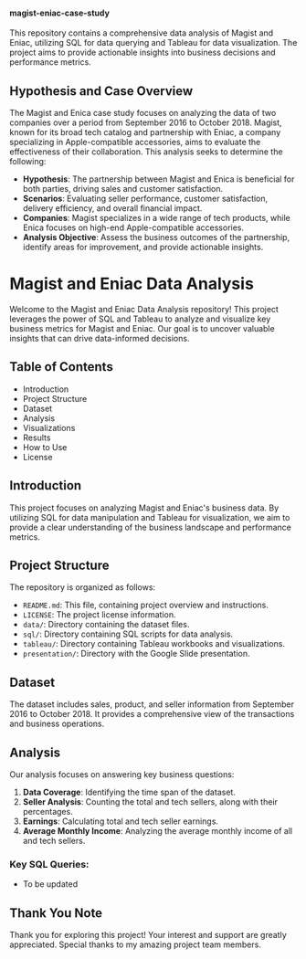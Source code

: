 #### magist-eniac-case-study
This repository contains a comprehensive data analysis of Magist and Eniac, utilizing SQL for data querying and Tableau for data visualization. The project aims to provide actionable insights into business decisions and performance metrics.

## Hypothesis and Case Overview
The Magist and Enica case study focuses on analyzing the data of two companies over a period from September 2016 to October 2018. Magist, known for its broad tech catalog and partnership with Eniac, a company specializing in Apple-compatible accessories, aims to evaluate the effectiveness of their collaboration. This analysis seeks to determine the following:
- **Hypothesis**: The partnership between Magist and Enica is beneficial for both parties, driving sales and customer satisfaction.
- **Scenarios**: Evaluating seller performance, customer satisfaction, delivery efficiency, and overall financial impact.
- **Companies**: Magist specializes in a wide range of tech products, while Enica focuses on high-end Apple-compatible accessories.
- **Analysis Objective**: Assess the business outcomes of the partnership, identify areas for improvement, and provide actionable insights.

# Magist and Eniac Data Analysis

Welcome to the Magist and Eniac Data Analysis repository! This project leverages the power of SQL and Tableau to analyze and visualize key business metrics for Magist and Eniac. Our goal is to uncover valuable insights that can drive data-informed decisions.

## Table of Contents
- Introduction
- Project Structure
- Dataset
- Analysis
- Visualizations
- Results
- How to Use
- License

## Introduction
This project focuses on analyzing Magist and Eniac's business data. By utilizing SQL for data manipulation and Tableau for visualization, we aim to provide a clear understanding of the business landscape and performance metrics.

## Project Structure
The repository is organized as follows:
- `README.md`: This file, containing project overview and instructions.
- `LICENSE`: The project license information.
- `data/`: Directory containing the dataset files.
- `sql/`: Directory containing SQL scripts for data analysis.
- `tableau/`: Directory containing Tableau workbooks and visualizations.
- `presentation/`: Directory with the Google Slide presentation.

## Dataset
The dataset includes sales, product, and seller information from September 2016 to October 2018. It provides a comprehensive view of the transactions and business operations.

## Analysis
Our analysis focuses on answering key business questions:
1. **Data Coverage**: Identifying the time span of the dataset.
2. **Seller Analysis**: Counting the total and tech sellers, along with their percentages.
3. **Earnings**: Calculating total and tech seller earnings.
4. **Average Monthly Income**: Analyzing the average monthly income of all and tech sellers.

### Key SQL Queries:
- To be updated

## Thank You Note
Thank you for exploring this project! Your interest and support are greatly appreciated. Special thanks to my amazing project team members.
